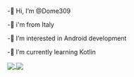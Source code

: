 -👋 Hi, I’m @Dome309

-:round_pushpin: i'm from Italy

-:green_book: I’m interested in Android development 

-:iphone: I’m currently learning Kotlin


<a href="https://github.com/anuraghazra/github-readme-stats">
  <img align="center" src=![Anurag's GitHub stats](https://github-readme-stats.vercel.app/api?username=anuraghazra&show_icons=true) />
</a>
<a href="https://github.com/anuraghazra/convoychat">
  <img align="center" src="https://github-readme-stats.vercel.app/api/pin/?username=anuraghazra&repo=convoychat" />
</a>
